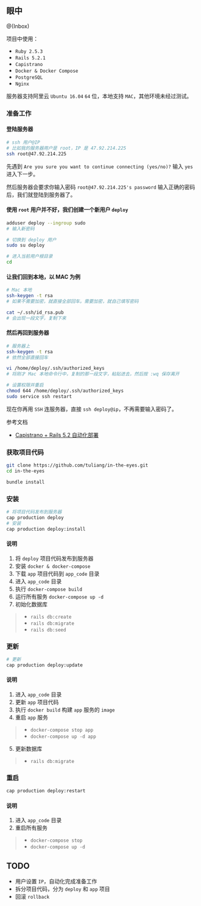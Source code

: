 ## 眼中

@(Inbox)

项目中使用：
- `Ruby 2.5.3`
- `Rails 5.2.1`
- `Capistrano`
- `Docker & Docker Compose`
- `PostgreSQL`
- `Nginx`

服务器支持阿里云 `Ubuntu 16.04` `64` 位，本地支持  `MAC`，其他环境未经过测试。

### 准备工作
#### 登陆服务器
```bash
# ssh 用户@IP
# 比如我的服务器用户是 root，IP 是 47.92.214.225
ssh root@47.92.214.225
```
先遇到 `Are you sure you want to continue connecting (yes/no)?` 
输入 `yes` 进入下一步。

然后服务器会要求你输入密码 `root@47.92.214.225's password`
输入正确的密码后，我们就登陆到服务器了。

#### 使用 `root` 用户并不好，我们创建一个新用户 `deploy`
```bash
adduser deploy --ingroup sudo
# 输入新密码

# 切换到 deploy 用户
sudo su deploy

# 进入当前用户根目录
cd 
```

#### 让我们回到本地，以 MAC 为例
```bash
# Mac 本地
ssh-keygen -t rsa
# 如果不需要加密，就直接全部回车。需要加密，就自己填写密码

cat ~/.ssh/id_rsa.pub
# 会出现一段文字，复制下来
```

#### 然后再回到服务器
```bash
# 服务器上
ssh-keygen -t rsa
# 依然全部直接回车

vi /home/deploy/.ssh/authorized_keys
# 将刚才 Mac 本地命令行中，复制的那一段文字，粘贴进去，然后按 :wq 保存离开

# 设置权限并重启
chmod 644 /home/deploy/.ssh/authorized_keys
sudo service ssh restart
```
现在你再用 `SSH` 连服务器，直接 `ssh deploy@ip`，不再需要输入密码了。

参考文档
- [Capistrano + Rails 5.2 自动化部署](https://ruby-china.org/topics/36899)

### 获取项目代码
```bash
git clone https://github.com/tuliang/in-the-eyes.git
cd in-the-eyes

bundle install
```

### 安装
```bash
# 将项目代码发布到服务器
cap production deploy
# 安装
cap production deploy:install
```
#### 说明
1. 将 `deploy` 项目代码发布到服务器
2. 安装 `docker & docker-compose`
3. 下载 `app` 项目代码到 `app_code` 目录
4. 进入 `app_code` 目录
5. 执行 `docker-compose build`
6. 运行所有服务 `docker-compose up -d`
7. 初始化数据库
>- `rails db:create`
>- `rails db:migrate`  
>- `rails db:seed`

### 更新
```bash
# 更新
cap production deploy:update
```
#### 说明
1. 进入 `app_code` 目录
2. 更新 `app` 项目代码
3. 执行 `docker build` 构建 `app` 服务的 `image`
4. 重启 `app` 服务
>- `docker-compose stop app`
>- `docker-compose up -d app`

5. 更新数据库
>- `rails db:migrate`  

### 重启
```bash
cap production deploy:restart
```
#### 说明
1. 进入 `app_code` 目录
2. 重启所有服务
>- `docker-compose stop`
>- `docker-compose up -d`

## TODO
- 用户设置 `IP`，自动化完成准备工作
- 拆分项目代码，分为 `deploy` 和 `app` 项目
- 回滚 `rollback`